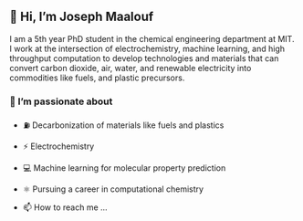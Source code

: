 ## 👋 Hi, I’m Joseph Maalouf

I am a 5th year PhD student in the chemical engineering department at MIT.  I work at the intersection of electrochemistry, machine learning, and high throughput computation to develop technologies and materials that can convert carbon dioxide, air, water, and renewable electricity into commodities like fuels, and plastic precursors.

### 👀 I’m passionate about

- ⛽   Decarbonization of materials like fuels and plastics
-  ⚡   Electrochemistry
- 💻   Machine learning for molecular property prediction
- ⚛️   Pursuing a career in computational chemistry

- 📫 How to reach me ...



<!---
jmaalouf23/jmaalouf23 is a ✨ special ✨ repository because its `README.md` (this file) appears on your GitHub profile.
You can click the Preview link to take a look at your changes.
--->

